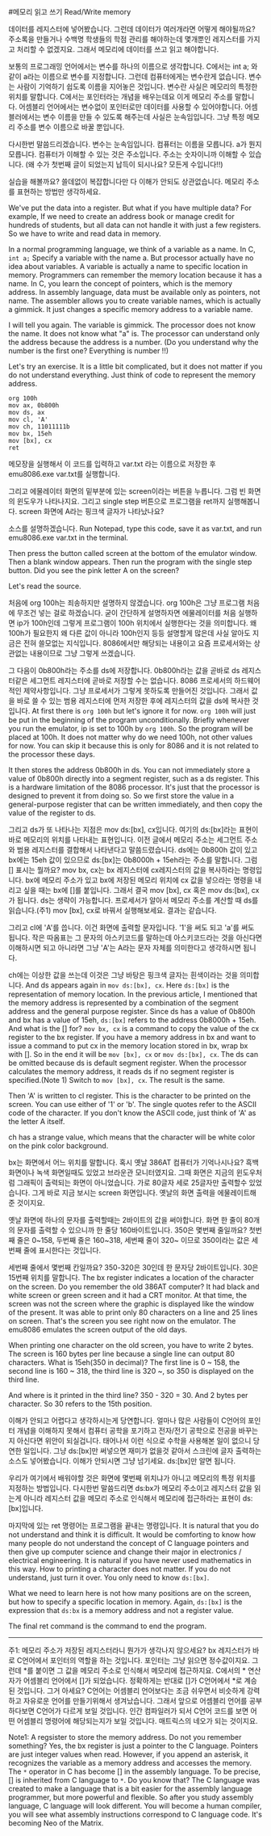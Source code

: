 #메모리 읽고 쓰기 Read/Write memory

데이터를 레지스터에 넣어봤습니다. 그런데 데이터가 여러개라면 어떻게 해야될까요? 주소록을 만들거나 수백명 학생들의 학점 관리를 해야하는데 몇개뿐인 레지스터를 가지고 처리할 수 없겠지요. 그래서 메모리에 데이터를 쓰고 읽고 해야합니다.

보통의 프로그래밍 언어에서는 변수를 하나의 이름으로 생각합니다. C에서는 int a; 와 같이 a라는 이름으로 변수를 지정합니다. 그런데 컴퓨터에게는 변수란게 없습니다. 변수는 사람이 기억하기 쉽도록 이름을 지어놓은 것입니다. 변수란 사실은 메모리의 특정한 위치를 말합니다. C에서는 포인터라는 개념을 배우는데요 이게 메모리 주소를 말합니다. 어셈블리 언어에서는 변수없이 포인터로만 데이터를 사용할 수 있어야합니다. 어셈블러에서는 변수 이름을 만들 수 있도록 해주는데 사실은 눈속임입니다. 그냥 특정 메모리 주소를 변수 이름으로 바꿀 뿐입니다. 

다시한번 말씀드리겠습니다. 변수는 눈속임입니다. 컴퓨터는 이름을 모릅니다. a가 뭔지 모릅니다. 컴퓨터가 이해할 수 있는 것은 주소입니다. 주소는 숫자이니까 이해할 수 있습니다. (왜 수가 첫번째 글이 되었는지 납득이 되시나요? 모든게 수입니다!!)

실습을 해볼까요? 쓸데없이 복잡합니다만 다 이해가 안되도 상관없습니다. 메모리 주소를 표현하는 방법만 생각하세요.

We've put the data into a register. But what if you have multiple data? For example, If we need to create an address book or manage credit for hundreds of students, but all data can not handle it with just a few registers. So we have to write and read data in memory.

In a normal programming language, we think of a variable as a name. In C, ``int a;`` Specify a variable with the name a. But processor actually have no idea about variables. A variable is actually a name to specific location in memory. Programmers can remember the memory location because it has a name. In C, you learn the concept of pointers, which is the memory address. In assembly language, data must be available only as pointers, not name. The assembler allows you to create variable names, which is actually a gimmick. It just changes a specific memory address to a variable name.

I will tell you again. The variable is gimmick. The processor does not know the name. It does not know what "a" is. The processor can understand only the address because the address is a number. (Do you understand why the number is the first one? Everything is number !!)

Let's try an exercise. It is a little bit complicated, but it does not matter if you do not understand everything. Just think of code to represent the memory address.


```
org 100h
mov ax, 0b800h
mov ds, ax
mov cl, 'A'
mov ch, 11011111b
mov bx, 15eh
mov [bx], cx
ret
```


메모장을 실행해서 이 코드를 입력하고 var.txt 라는 이름으로 저장한 후 emu8086.exe var.txt를 실행합니다.

그리고 에물레이터 화면의 밑부분에 있는 screen이라는 버튼을 누릅니다. 그럼 빈 화면의 윈도우가 나타나지요. 그리고 single step 버튼으로 프로그램을 ret까지 실행해봅니다. screen 화면에 A라는 핑크색 글자가 나타났나요?

소스를 설명하겠습니다.
Run Notepad, type this code, save it as var.txt, and run emu8086.exe var.txt in the terminal.

Then press the button called screen at the bottom of the emulator window. Then a blank window appears. Then run the program with the single step button. Did you see the pink letter A on the screen?

Let's read the source.

처음에 org 100h는 죄송하지만 설명하지 않겠습니다. org 100h은 그냥 프로그램 처음에 무조건 넣는 걸로 하겠습니다. 굳이 간단하게 설명하자면 에물레이터를 처음 실행하면 ip가 100h인데 그렇게 프로그램이 100h 위치에서 실행한다는 것을 의미합니다. 왜 100h가 필요한지 왜 다른 값이 아니라 100h인지 등등 설명할게 많은데 사실 알아도 지금은 전혀 쓸모없는 지식입니다. 8086에서만 해당되는 내용이고 요즘 프로세서와는 상관없는 내용이므로 그냥 그렇게 쓰겠습니다.

그 다음이 0b800h라는 주소를 ds에 저장합니다. 0b800h라는 값을 곧바로 ds 레지스터같은 세그먼트 레지스터에 곧바로 저장할 수는 없습니다. 8086 프로세서의 하드웨어적인 제약사항입니다. 그냥 프로세서가 그렇게 못하도록 만들어진 것입니다. 그래서 값을 바로 쓸 수 있는 범용 레지스터에 먼저 저장한 후에 레지스터의 값을 ds에 복사한 것입니다.
At first there is ``org 100h`` but let's ignore it for now. ``org 100h`` will just be put in the beginning of the program unconditionally. Briefly whenever you run the emulator, ip is set to 100h by ``org 100h``. So the program will be placed at 100h. It does not matter why do we need 100h, not other values for now. You can skip it because this is only for 8086 and it is not related to the processor these days.

It then stores the address 0b800h in ds. You can not immediately store a value of 0b800h directly into a segment register, such as a ds register. This is a hardware limitation of the 8086 processor. It's just that the processor is designed to prevent it from doing so. So we first store the value in a general-purpose register that can be written immediately, and then copy the value of the register to ds.


그리고 ds가 또 나타나는 지점은 mov ds:[bx], cx입니다. 여기의 ds:[bx]라는 표현이 바로 메모리의 위치를 나타내는 표현입니다. 이전 글에서 메모리 주소는 세그먼트 주소와 범용 레지스터를 결합해서 나타낸다고 말씀드렸습니다. ds에는 0b800h 값이 있고 bx에는 15eh 값이 있으므로 ds:[bx]는 0b8000h + 15eh라는 주소를 말합니다. 그럼 [] 표시는 뭘까요? mov bx, cx는 bx 레지스터에 cx레지스터의 값을 복사하라는 명령입니다. bx에 메모리 주소가 있고 bx에 저장된 메모리 위치에 cx 값을 넣으라는 명령을 내리고 싶을 때는 bx에 []를 붙입니다. 그래서 결국 mov [bx], cx 혹은 mov ds:[bx], cx 가 됩니다. ds는 생략이 가능합니다. 프로세서가 알아서 메모리 주소를 계산할 때 ds를 읽습니다.(주1) mov [bx], cx로 바꿔서 실행해보세요. 결과는 같습니다.

그리고 cl에 'A'를 씁니다. 이건 화면에 출력할 문자입니다. '1'을 써도 되고 'a'를 써도 됩니다. 작은 따옴표는 그 문자의 아스키코드를 말하는데 아스키코드라는 것을 아신다면 이해하시면 되고 아니라면 그냥 'A'는 A라는 문자 자체를 의미한다고 생각하시면 됩니다.

ch에는 이상한 값을 쓰는데 이것은 그냥 바탕은 핑크색 글자는 흰색이라는 것을 의미합니다.
And ds appears again in ``mov ds:[bx], cx``. Here ``ds:[bx]`` is the representation of memory location. In the previous article, I mentioned that the memory address is represented by a combination of the segment address and the general purpose register. Since ds has a value of 0b800h and bx has a value of 15eh, ``ds:[bx]`` refers to the address 0b8000h + 15eh. And what is the [] for? ``mov bx, cx`` is a command to copy the value of the cx register to the bx register. If you have a memory address in bx and want to issue a command to put cx in the memory location stored in bx, wrap bx with []. So in the end it will be ``mov [bx], cx`` or ``mov ds:[bx], cx``. The ds can be omitted because ds is default segment register. When the processor calculates the memory address, it reads ds if no segment register is specified.(Note 1) Switch to ``mov [bx], cx``. The result is the same.

Then 'A' is written to cl register. This is the character to be printed on the screen. You can use either of '1' or 'b'. The single quotes refer to the ASCII code of the character. If you don't know the ASCII code, just think of 'A' as the letter A itself.

ch has a strange value, which means that the character will be white color on the pink color background.

bx는 화면에서 어느 위치를 말합니다. 혹시 옛날 386AT 컴퓨터가 기억나시나요? 흑백 화면이나 녹색 화면일때도 있었고 브라운관 모니터였지요. 그때 화면은 지금의 윈도우처럼 그래픽이 출력되는 화면이 아니었습니다. 가로 80글자 세로 25글자만 출력할수 있었습니다. 그게 바로 지금 보시는 screen 화면입니다. 옛날의 화면 출력을 에물레이트해준 것이지요.

옛날 화면에 하나의 문자를 출력할때는 2바이트의 값을 써야합니다. 화면 한 줄이 80개의 문자를 출력할 수 있으니까 한 줄당 160바이트입니다. 350은 몇번째 줄일까요? 첫번째 줄은 0~158, 두번째 줄은 160~318, 세번째 줄이 320~ 이므로 350이라는 값은 세번째 줄에 표시한다는 것입니다.

세번째 줄에서 몇번째 칸일까요? 350-320은 30인데 한 문자당 2바이트입니다. 30은 15번째 위치를 말합니다.
The bx register indicates a location of the character on the screen. Do you remember the old 386AT computer? It had black and white screen or green screen and it had a CRT monitor. At that time, the screen was not the screen where the graphic is displayed like the window of the present. It was able to print only 80 characters on a line and 25 lines on screen. That's the screen you see right now on the emulator. The emu8086 emulates the screen output of the old days.

When printing one character on the old screen, you have to write 2 bytes. The screen is 160 bytes per line because a single line can output 80 characters. What is 15eh(350 in decimal)? The first line is 0 ~ 158, the second line is 160 ~ 318, the third line is 320 ~, so 350 is displayed on the third line.

And where is it printed in the third line? 350 - 320 = 30. And 2 bytes per character. So 30 refers to the 15th position.

이해가 안되고 어렵다고 생각하시는게 당연합니다. 얼마나 많은 사람들이 C언어의 포인터 개념을 이해하지 못해서 컴퓨터 공학을 포기하고 전자/전기 공학으로 전공을 바꾸는지 아신다면 위안이 되실겁니다. 태어나서 이런 식으로 수학을 사용해본 일이 없으니 당연한 일입니다. 그냥 ds:[bx]만 써넣으면 재미가 없을것 같아서 스크린에 글자 출력하는 소스도 넣어봤습니다. 이해가 안되시면 그냥 넘기세요. ds:[bx]만 알면 됩니다.

우리가 여기에서 배워야할 것은 화면에 몇번째 위치냐가 아니고 메모리의 특정 위치를 지정하는 방법입니다. 다시한번 말씀드리면 ds:bx가 메모리 주소이고 레지스터 값을 읽는게 아니라 레지스터 값을 메모리 주소로 인식해서 메모리에 접근하라는 표현이 ds:[bx]입니다. 

마지막에 있는 ret 명령어는 프로그램을 끝내는 명령입니다.
It is natural that you do not understand and think it is difficult. It would be comforting to know how many people do not understand the concept of C language pointers and then give up computer science and change their major in electronics / electrical engineering. It is natural if you have never used mathematics in this way. How to printing a character does not matter. If you do not understand, just turn it over. You only need to know ``ds:[bx]``.

What we need to learn here is not how many positions are on the screen, but how to specify a specific location in memory. Again, ``ds:[bx]`` is the expression that ``ds:bx`` is a memory address and not a register value.

The final ret command is the command to end the program.

---

주1: 메모리 주소가 저장된 레지스터라니 뭔가가 생각나지 않으세요? bx 레지스터가 바로 C언어에서 포인터의 역할을 하는 것입니다. 포인터는 그냥 읽으면 정수값이지요. 그런데 *를 붙이면 그 값을 메모리 주소로 인식해서 메모리에 접근하지요. C에서의 * 연산자가 어셈블리 언어에서 []가 되었습니다. 정확하게는 반대로 []가 C언어에서 *로 계승된 것입니다. 그거 아세요? C언어는 어셈블리 언어보다는 조금 쉬우면서 비슷하게 강력하고 자유로운 언어를 만들기위해서 생겨났습니다. 그래서 앞으로 어셈블리 언어를 공부하다보면 C언어가 다르게 보일 것입니다. 인간 컴파일러가 되서 C언어 코드를 보면 어떤 어셈블리 명령어에 해당되는지가 보일 것입니다. 매트릭스의 네오가 되는 것이지요.

Note1: A regsister to store the memory address. Do not you remember something? Yes, the bx register is just a pointer to the C language. Pointers are just integer values when read. However, if you append an asterisk, it recognizes the variable as a memory address and accesses the memory. The ``*`` operator in C has become [] in the assembly language. To be precise, [] is inherited from C language to ``*``. Do you know that? The C language was created to make a language that is a bit easier for the assembly language programmer, but more powerful and flexible. So after you study assembly language, C language will look different. You will become a human compiler, you will see what assembly instructions correspond to C language code. It's becoming Neo of the Matrix.
